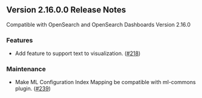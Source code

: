 ## Version 2.16.0.0 Release Notes

Compatible with OpenSearch and OpenSearch Dashboards Version 2.16.0

### Features

- Add feature to support text to visualization. ([#218](https://github.com/opensearch-project/dashboards-assistant/pull/218))

### Maintenance

- Make ML Configuration Index Mapping be compatible with ml-commons plugin. ([#239](https://github.com/opensearch-project/dashboards-assistant/pull/239))